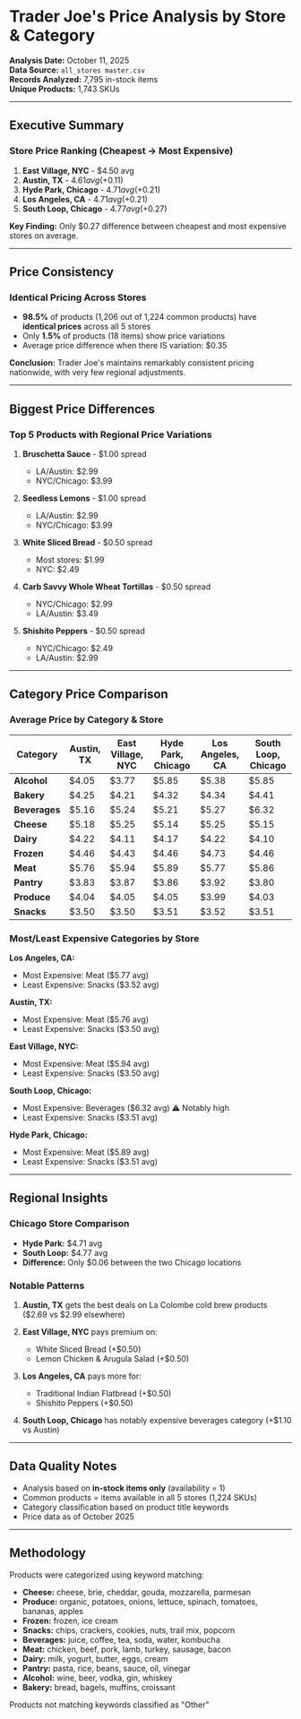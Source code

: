 # Trader Joe's Price Analysis by Store & Category

**Analysis Date:** October 11, 2025  
**Data Source:** `all_stores master.csv`  
**Records Analyzed:** 7,795 in-stock items  
**Unique Products:** 1,743 SKUs

---

## Executive Summary

### Store Price Ranking (Cheapest → Most Expensive)
1. **East Village, NYC** - $4.50 avg
2. **Austin, TX** - $4.61 avg (+$0.11)
3. **Hyde Park, Chicago** - $4.71 avg (+$0.21)
4. **Los Angeles, CA** - $4.71 avg (+$0.21)
5. **South Loop, Chicago** - $4.77 avg (+$0.27)

**Key Finding:** Only $0.27 difference between cheapest and most expensive stores on average.

---

## Price Consistency

### Identical Pricing Across Stores
- **98.5%** of products (1,206 out of 1,224 common products) have **identical prices** across all 5 stores
- Only **1.5%** of products (18 items) show price variations
- Average price difference when there IS variation: $0.35

**Conclusion:** Trader Joe's maintains remarkably consistent pricing nationwide, with very few regional adjustments.

---

## Biggest Price Differences

### Top 5 Products with Regional Price Variations

1. **Bruschetta Sauce** - $1.00 spread
   - LA/Austin: $2.99
   - NYC/Chicago: $3.99
   
2. **Seedless Lemons** - $1.00 spread
   - LA/Austin: $2.99
   - NYC/Chicago: $3.99

3. **White Sliced Bread** - $0.50 spread
   - Most stores: $1.99
   - NYC: $2.49

4. **Carb Savvy Whole Wheat Tortillas** - $0.50 spread
   - NYC/Chicago: $2.99
   - LA/Austin: $3.49

5. **Shishito Peppers** - $0.50 spread
   - NYC/Chicago: $2.49
   - LA/Austin: $2.99

---

## Category Price Comparison

### Average Price by Category & Store

| Category  | Austin, TX | East Village, NYC | Hyde Park, Chicago | Los Angeles, CA | South Loop, Chicago |
|-----------|-----------|-------------------|-------------------|-----------------|---------------------|
| **Alcohol** | $4.05 | $3.77 | $5.85 | $5.38 | $5.85 |
| **Bakery** | $4.25 | $4.21 | $4.32 | $4.34 | $4.41 |
| **Beverages** | $5.16 | $5.24 | $5.21 | $5.27 | $6.32 |
| **Cheese** | $5.18 | $5.25 | $5.14 | $5.25 | $5.15 |
| **Dairy** | $4.22 | $4.11 | $4.17 | $4.22 | $4.10 |
| **Frozen** | $4.46 | $4.43 | $4.46 | $4.73 | $4.46 |
| **Meat** | $5.76 | $5.94 | $5.89 | $5.77 | $5.86 |
| **Pantry** | $3.83 | $3.87 | $3.86 | $3.92 | $3.80 |
| **Produce** | $4.04 | $4.05 | $4.05 | $3.99 | $4.03 |
| **Snacks** | $3.50 | $3.50 | $3.51 | $3.52 | $3.51 |

### Most/Least Expensive Categories by Store

**Los Angeles, CA:**
- Most Expensive: Meat ($5.77 avg)
- Least Expensive: Snacks ($3.52 avg)

**Austin, TX:**
- Most Expensive: Meat ($5.76 avg)
- Least Expensive: Snacks ($3.50 avg)

**East Village, NYC:**
- Most Expensive: Meat ($5.94 avg)
- Least Expensive: Snacks ($3.50 avg)

**South Loop, Chicago:**
- Most Expensive: Beverages ($6.32 avg) ⚠️ Notably high
- Least Expensive: Snacks ($3.51 avg)

**Hyde Park, Chicago:**
- Most Expensive: Meat ($5.89 avg)
- Least Expensive: Snacks ($3.51 avg)

---

## Regional Insights

### Chicago Store Comparison
- **Hyde Park:** $4.71 avg
- **South Loop:** $4.77 avg
- **Difference:** Only $0.06 between the two Chicago locations

### Notable Patterns

1. **Austin, TX** gets the best deals on La Colombe cold brew products ($2.69 vs $2.99 elsewhere)

2. **East Village, NYC** pays premium on:
   - White Sliced Bread (+$0.50)
   - Lemon Chicken & Arugula Salad (+$0.50)

3. **Los Angeles, CA** pays more for:
   - Traditional Indian Flatbread (+$0.50)
   - Shishito Peppers (+$0.50)
   
4. **South Loop, Chicago** has notably expensive beverages category (+$1.10 vs Austin)

---

## Data Quality Notes

- Analysis based on **in-stock items only** (availability = 1)
- Common products = items available in all 5 stores (1,224 SKUs)
- Category classification based on product title keywords
- Price data as of October 2025

---

## Methodology

Products were categorized using keyword matching:
- **Cheese:** cheese, brie, cheddar, gouda, mozzarella, parmesan
- **Produce:** organic, potatoes, onions, lettuce, spinach, tomatoes, bananas, apples  
- **Frozen:** frozen, ice cream
- **Snacks:** chips, crackers, cookies, nuts, trail mix, popcorn
- **Beverages:** juice, coffee, tea, soda, water, kombucha
- **Meat:** chicken, beef, pork, lamb, turkey, sausage, bacon
- **Dairy:** milk, yogurt, butter, eggs, cream
- **Pantry:** pasta, rice, beans, sauce, oil, vinegar
- **Alcohol:** wine, beer, vodka, gin, whiskey
- **Bakery:** bread, bagels, muffins, croissant

Products not matching keywords classified as "Other"

